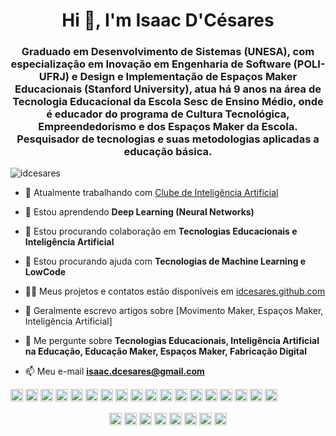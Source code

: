 <h1 align="center">Hi 👋, I'm Isaac D'Césares</h1>
<h3 align="center">Graduado em Desenvolvimento de Sistemas (UNESA), com especialização em Inovação em Engenharia de Software (POLI-UFRJ) e Design e Implementação de Espaços Maker Educacionais (Stanford University), atua há 9 anos na área de Tecnologia Educacional da Escola Sesc de Ensino Médio, onde é educador do programa de Cultura Tecnológica, Empreendedorismo e dos Espaços Maker da Escola. Pesquisador de tecnologias e suas metodologias aplicadas a educação básica.</h3>

<p align="left"> <img src="https://komarev.com/ghpvc/?username=idcesares" alt="idcesares" /> </p>

- 🔭 Atualmente trabalhando com [Clube de Inteligência Artificial](https://github.com/idcesares/Clube-de-IA-ESEM)

- 🌱 Estou aprendendo **Deep Learning (Neural Networks)**

- 👯 Estou procurando colaboração em **Tecnologias Educacionais e Inteligência Artificial**

- 🤔 Estou procurando ajuda com **Tecnologias de Machine Learning e LowCode**

- 👨‍💻 Meus projetos e contatos estão disponíveis em [idcesares.github.com](idcesares.github.com)

- 📝 Geralmente escrevo artigos sobre [Movimento Maker, Espaços Maker, Inteligência Artificial]

- 💬 Me pergunte sobre **Tecnologias Educacionais, Inteligência Artificial na Educação, Educação Maker, Espaços Maker, Fabricação Digital**

- 📫 Meu e-mail **isaac.dcesares@gmail.com**

<p align="left"><img src="https://devicons.github.io/devicon/devicon.git/icons/vuejs/vuejs-original-wordmark.svg" alt="vuejs" width="20" height="20"/> <img src="https://devicons.github.io/devicon/devicon.git/icons/react/react-original-wordmark.svg" alt="react" width="20" height="20"/> <img src="https://devicons.github.io/devicon/devicon.git/icons/bootstrap/bootstrap-plain.svg" alt="bootstrap" width="20" height="20"/> <img src="https://devicons.github.io/devicon/devicon.git/icons/css3/css3-original-wordmark.svg" alt="css3" width="20" height="20"/> <img src="https://devicons.github.io/devicon/devicon.git/icons/django/django-original.svg" alt="django" width="20" height="20"/> <img src="https://devicons.github.io/devicon/devicon.git/icons/docker/docker-original-wordmark.svg" alt="docker" width="20" height="20"/> <img src="https://devicons.github.io/devicon/devicon.git/icons/html5/html5-original-wordmark.svg" alt="html5" width="20" height="20"/> <img src="https://devicons.github.io/devicon/devicon.git/icons/javascript/javascript-original.svg" alt="javascript" width="20" height="20"/> <img src="https://devicons.github.io/devicon/devicon.git/icons/typescript/typescript-original.svg" alt="typescript" width="20" height="20"/> <img src="https://devicons.github.io/devicon/devicon.git/icons/mongodb/mongodb-original-wordmark.svg" alt="mongodb" width="20" height="20"/> <img src="https://devicons.github.io/devicon/devicon.git/icons/mysql/mysql-original-wordmark.svg" alt="mysql" width="20" height="20"/> <img src="https://devicons.github.io/devicon/devicon.git/icons/php/php-original.svg" alt="php" width="20" height="20"/> <img src="https://devicons.github.io/devicon/devicon.git/icons/postgresql/postgresql-original-wordmark.svg" alt="postgresql" width="20" height="20"/> <img src="https://devicons.github.io/devicon/devicon.git/icons/nodejs/nodejs-original-wordmark.svg" alt="nodejs" width="20" height="20"/> <img src="https://devicons.github.io/devicon/devicon.git/icons/python/python-original-wordmark.svg" alt="python" width="20" height="20"/> <img src="https://devicons.github.io/devicon/devicon.git/icons/nginx/nginx-original.svg" alt="nginx" width="20" height="20"/> <img src="https://devicons.github.io/devicon/devicon.git/icons/linux/linux-original.svg" alt="linux" width="20" height="20"/> <img src="https://devicons.github.io/devicon/devicon.git/icons/express/express-original-wordmark.svg" alt="express" width="20" height="20"/></p><p align="center">
<a href="https://codepen.io/idcesares" target="blank"><img align="center" src="https://cdn.jsdelivr.net/npm/simple-icons@3.0.1/icons/codepen.svg" alt="idcesares" height="20" width="20" /></a>
<a href="https://dev.to/idcesares" target="blank"><img align="center" src="https://cdn.jsdelivr.net/npm/simple-icons@3.0.1/icons/dev-dot-to.svg" alt="idcesares" height="20" width="20" /></a>
<a href="https://twitter.com/idcesares" target="blank"><img align="center" src="https://cdn.jsdelivr.net/npm/simple-icons@3.0.1/icons/twitter.svg" alt="idcesares" height="20" width="20" /></a>
<a href="https://linkedin.com/in/isaacdcesares" target="blank"><img align="center" src="https://cdn.jsdelivr.net/npm/simple-icons@3.0.1/icons/linkedin.svg" alt="isaacdcesares" height="20" width="20" /></a>
<a href="https://kaggle.com/idcesares" target="blank"><img align="center" src="https://cdn.jsdelivr.net/npm/simple-icons@3.0.1/icons/kaggle.svg" alt="idcesares" height="20" width="20" /></a>
<a href="https://fb.com/isaac.dcesares" target="blank"><img align="center" src="https://cdn.jsdelivr.net/npm/simple-icons@3.0.1/icons/facebook.svg" alt="isaac.dcesares" height="20" width="20" /></a>
<a href="https://instagram.com/isaac_dcesares" target="blank"><img align="center" src="https://cdn.jsdelivr.net/npm/simple-icons@3.0.1/icons/instagram.svg" alt="isaac_dcesares" height="20" width="20" /></a>
<a href="https://medium.com/@idcesares" target="blank"><img align="center" src="https://cdn.jsdelivr.net/npm/simple-icons@3.0.1/icons/medium.svg" alt="@idcesares" height="20" width="20" /></a>

